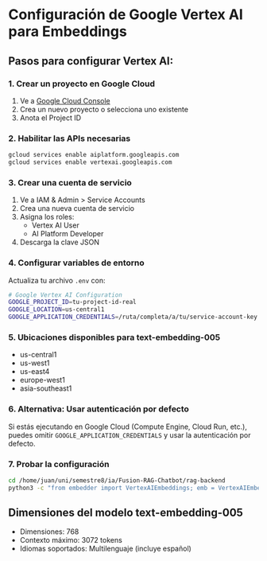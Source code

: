 # Configuración de Google Vertex AI para Embeddings

## Pasos para configurar Vertex AI:

### 1. Crear un proyecto en Google Cloud
1. Ve a [Google Cloud Console](https://console.cloud.google.com/)
2. Crea un nuevo proyecto o selecciona uno existente
3. Anota el Project ID

### 2. Habilitar las APIs necesarias
```bash
gcloud services enable aiplatform.googleapis.com
gcloud services enable vertexai.googleapis.com
```

### 3. Crear una cuenta de servicio
1. Ve a IAM & Admin > Service Accounts
2. Crea una nueva cuenta de servicio
3. Asigna los roles:
   - Vertex AI User
   - AI Platform Developer
4. Descarga la clave JSON

### 4. Configurar variables de entorno
Actualiza tu archivo `.env` con:

```bash
# Google Vertex AI Configuration
GOOGLE_PROJECT_ID=tu-project-id-real
GOOGLE_LOCATION=us-central1
GOOGLE_APPLICATION_CREDENTIALS=/ruta/completa/a/tu/service-account-key.json
```

### 5. Ubicaciones disponibles para text-embedding-005
- us-central1
- us-west1
- us-east4
- europe-west1
- asia-southeast1

### 6. Alternativa: Usar autenticación por defecto
Si estás ejecutando en Google Cloud (Compute Engine, Cloud Run, etc.), puedes omitir `GOOGLE_APPLICATION_CREDENTIALS` y usar la autenticación por defecto.

### 7. Probar la configuración
```bash
cd /home/juan/uni/semestre8/ia/Fusion-RAG-Chatbot/rag-backend
python3 -c "from embedder import VertexAIEmbeddings; emb = VertexAIEmbeddings(); print('✅ Vertex AI configurado correctamente')"
```

## Dimensiones del modelo text-embedding-005
- Dimensiones: 768
- Contexto máximo: 3072 tokens
- Idiomas soportados: Multilenguaje (incluye español)
